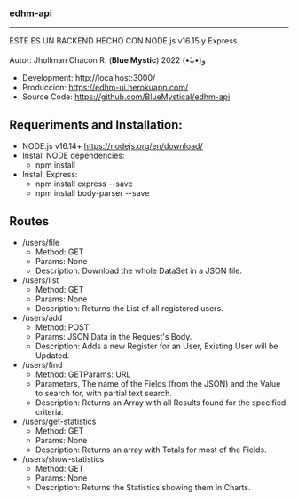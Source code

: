 ### edhm-api
-------------
ESTE ES UN BACKEND HECHO CON NODE.js v16.15 y Express.</br></br>
Autor:          Jhollman Chacon R. (**Blue Mystic**) 2022 (•̀ᴗ•́)و 

- Development:     http://localhost:3000/
- Produccion:      https://edhm-ui.herokuapp.com/
- Source Code:     https://github.com/BlueMystical/edhm-api

Requeriments and Installation:
-------------

- NODE.js v16.14+ https://nodejs.org/en/download/
- Install NODE dependencies:
  - npm install
- Install Express:
  - npm install express --save
  - npm install body-parser --save

Routes
-------------
- /users/file
  - Method:        GET
  - Params:         None
  - Description:  Download the whole DataSet in a JSON file.
- /users/list
  - Method:        GET
  - Params:         None
  - Description:  Returns the List of all registered users.
- /users/add
  - Method:        POST
  - Params:         JSON Data in the Request's Body.
  - Description:  Adds a new Register for an User, Existing User will be Updated.
- /users/find
  - Method:        GETParams:         URL 
  - Parameters, The name of the Fields (from the JSON) and the Value to search for, with partial text search.
  - Description:  Returns an Array with all Results found for the specified criteria.
- /users/get-statistics
  - Method:        GET
  - Params:         None
  - Description:  Returns an array with Totals for most of the Fields.
- /users/show-statistics
  - Method:        GET
  - Params:         None
  - Description:  Returns the Statistics showing them in Charts.
